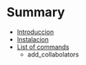 # Summary

* [Introduccion](README.md)
* [Instalacion](instalacion.md)
* [List of commands](list_of_commands.md)
   * add_collabolators

